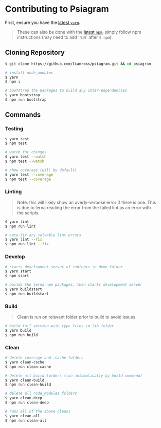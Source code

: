 # Contributing to Psiagram

First, ensure you have the [latest `yarn`](https://yarnpkg.com/en/).

> These can also be done with the [latest `npm`](https://docs.npmjs.com/),
> simply follow npm instructions (may need to add 'run' after `$ npm`).

## Cloning Repository

```sh
$ git clone https://github.com/liamross/psiagram.git && cd psiagram

# install node_modules
$ yarn
$ npm i

# bootstrap the packages to build any inter-dependencies
$ yarn bootstrap
$ npm run bootstrap
```

## Commands

### Testing

```sh
$ yarn test
$ npm test

# watch for changes
$ yarn test --watch
$ npm test --watch

# show coverage (will by default)
$ yarn test --coverage
$ npm test --coverage
```

### Linting

> Note: this will likely show an overly-verbose error if there is one. This is
> due to lerna reading the error from the failed lint as an error with the
> scripts.

```sh
$ yarn lint
$ npm run lint

# auto-fix any solvable lint errors
$ yarn lint --fix
$ npm run lint --fix
```

### Develop

```sh
# starts development server of contents in demo folder
$ yarn start
$ npm start

# builds the lerna npm packages, then starts development server
$ yarn buildstart
$ npm run buildstart
```

### Build

> Clean is run on relevant folder prior to build to avoid issues.

```sh
# build full version with type files in lib folder
$ yarn build
$ npm run build
```

### Clean

```sh
# delete coverage and .cache folders
$ yarn clean-cache
$ npm run clean-cache

# delete all build folders (run automatically by build command)
$ yarn clean-build
$ npm run clean-build

# delete all node_modules folders
$ yarn clean-deep
$ npm run clean-deep

# runs all of the above cleans
$ yarn clean-all
$ npm run clean-all
```
